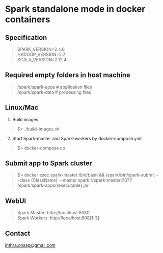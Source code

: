 # Spark standalone mode in docker containers

## Specification
> SPARK_VERSION=2.4.6<br/>
> HADOOP_VERSION=2.7<br/>
> SCALA_VERSION=2.12.4

## Required empty folders in host machine
> /spark/spark-apps # application files<br/>
> /spark/spark-data # processing files

## Linux/Mac
1) Build images

> $> ./build-images.sh

2) Start Spark-master and Spark-workers by docker-compose.yml

> $> docker-compose up

## Submit app to Spark cluster
> $> docker exec spark-master /bin/bash && /spark/bin/spark-submit --class {ClassName} --master spark://spark-master:7077 /spark/spark-apps/{executable}.jar

## WebUI
> Spark Master: http://localhost:8080 <br/>
> Spark Workers: http://localhost:808[1-3]

## Contact
inthra.onsap@gmail.com
